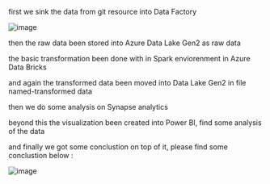  first we sink the data from git resource into Data Factory 

 ![image](https://github.com/user-attachments/assets/64d3ff00-0488-46eb-9d30-50a04f6c8f7e)

 then the raw data been stored into Azure Data Lake Gen2 as raw data
 
 the basic transformation been done with in Spark enviorenment in Azure Data Bricks
 
 and again the transformed data been moved into Data Lake Gen2 in file named-transformed data
 
 then we do some analysis on Synapse analytics
 
 beyond this the visualization been created into Power BI, find some analysis of the data
 
 and finally we got some conclustion on top of it, please find some conclustion below : 


![image](https://github.com/user-attachments/assets/3dc23007-87e6-4b58-b2dd-bc04460b3db1)
